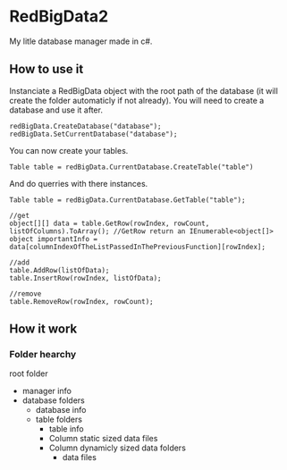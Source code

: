 # RedBigData2

My litle database manager made in c#.

## How to use it

Instanciate a RedBigData object with the root path of the database (it will create the folder automaticly if not already).
You will need to create a database and use it after.

```
redBigData.CreateDatabase("database");
redBigData.SetCurrentDatabase("database");
```

You can now create your tables.

```
Table table = redBigData.CurrentDatabase.CreateTable("table")
```

And do querries with there instances.

```
Table table = redBigData.CurrentDatabase.GetTable("table");

//get
object[][] data = table.GetRow(rowIndex, rowCount, listOfColumns).ToArray(); //GetRow return an IEnumerable<object[]>
object importantInfo = data[columnIndexOfTheListPassedInThePreviousFunction][rowIndex];

//add
table.AddRow(listOfData);
table.InsertRow(rowIndex, listOfData);

//remove
table.RemoveRow(rowIndex, rowCount);
```

## How it work

### Folder hearchy
root folder
 - manager info
 - database folders
   - database info
   - table folders
     - table info
     - Column static sized data files
     - Column dynamicly sized data folders
       - data files
